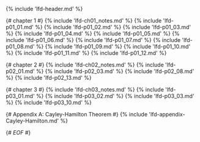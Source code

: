 {% include 'lfd-header.md' %}

{# chapter 1 #}
{% include 'lfd-ch01_notes.md' %}
{% include 'lfd-p01_01.md' %}
{% include 'lfd-p01_02.md' %}
{% include 'lfd-p01_03.md' %}
{% include 'lfd-p01_04.md' %}
{% include 'lfd-p01_05.md' %}
{% include 'lfd-p01_06.md' %}
{% include 'lfd-p01_07.md' %}
{% include 'lfd-p01_08.md' %}
{% include 'lfd-p01_09.md' %}
{% include 'lfd-p01_10.md' %}
{% include 'lfd-p01_11.md' %}
{% include 'lfd-p01_12.md' %}

{# chapter 2 #}
{% include 'lfd-ch02_notes.md' %}
{% include 'lfd-p02_01.md' %}
{% include 'lfd-p02_03.md' %}
{% include 'lfd-p02_08.md' %}
{% include 'lfd-p02_13.md' %}

{# chapter 3 #}
{% include 'lfd-ch03_notes.md' %}
{% include 'lfd-p03_01.md' %}
{% include 'lfd-p03_02.md' %}
{% include 'lfd-p03_03.md' %}
{% include 'lfd-p03_10.md' %}

{# Appendix A: Cayley-Hamilton Theorem #}
{% include 'lfd-appendix-Cayley-Hamilton.md' %}

{# *EOF* #}
